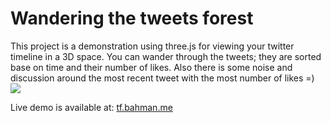 # Wandering the tweets forest
This project is a demonstration using three.js for viewing your twitter timeline in a 3D space. You can wander through the tweets; they are sorted base on time and their number of likes. Also there is some noise and discussion around the most recent tweet with the most number of likes =)
![](https://bahman.me/media/tweets_forest.png)

Live demo is available at: [tf.bahman.me](https://tf.bahman.me)
